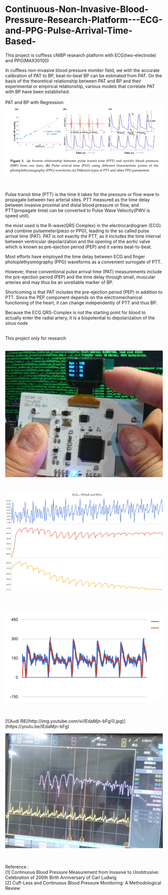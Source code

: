 # Continuous-Non-Invasive-Blood-Pressure-Research-Platform---ECG-and-PPG-Pulse-Arrival-Time-Based-
This project is cuffless cNIBP research platform with ECG(two-electrode) and PPG(MAX30100)


In cuffless non-invasive blood pressure monitor field, we with the accurate calibration of PAT to BP, beat-to-beat BP can be estimated from PAT. On the basis of the theoretical relationship between PAT and BP and their experimental or empirical relationship, various models that correlate PAT with BP have been established.</br>
</br>
PAT and BP with Regression: </br>
![alt text](https://github.com/GCY/Continuous-Non-Invasive-Blood-Pressure-Research-Platform---ECG-and-PPG-Pulse-Arrival-Time-Based-/blob/master/PAT%20and%20Regression.png?raw=true)

</br>
</br>
Pulse transit time (PTT) is the time it takes for the pressure or flow wave to propagate between two arterial sites.
PTT measured as the time delay between invasive proximal and distal blood pressure or flow, and PTT(propagate time) can be converted to Pulse Wave Velocity(PWV is speed unit).

the most used is the R-wave(QRS Complex) in the electrocardiogram (ECG) and combine pulsemeter(piezo or PPG), leading to the so called pulse arrival time (PAT). 
PAT is not exactly the PTT, as it includes the time interval between ventricular depolarization and the opening of the aortic valve which is known as pre-ejection period (PEP) and it varies beat-to-beat.

Most efforts have employed the time delay between ECG and finger photoplethysmography (PPG) waveforms as a convenient surrogate of PTT. 

However, these conventional pulse arrival time (PAT) measurements include the pre-ejection period (PEP) and the time delay through small,
muscular arteries and may thus be an unreliable marker of BP.


Shortcoming is that PAT includes the pre-ejection period (PEP) in addition to PTT. 
Since the PEP component depends on the electromechanical functioning of the heart, it can change independently of PTT and thus BP. 

Because the ECG QRS-Complex is not the starting point for blood to actually enter the radial artery, it is a biopotential to depolarization of the sinus node

</br>
This project only for research</br>
</br>

![alt text](https://github.com/GCY/Continuous-Non-Invasive-Blood-Pressure-Research-Platform---ECG-and-PPG-Pulse-Arrival-Time-Based-/blob/master/example.png?raw=true)

</br>

![alt text](https://github.com/GCY/Continuous-Non-Invasive-Blood-Pressure-Research-Platform---ECG-and-PPG-Pulse-Arrival-Time-Based-/blob/master/ECG%20%2B%20PPG(IR%20and%20RED)-2.png?raw=true)

</br>
</br>

![alt text](https://github.com/GCY/Continuous-Non-Invasive-Blood-Pressure-Research-Platform---ECG-and-PPG-Pulse-Arrival-Time-Based-/blob/master/filter.png?raw=true)

</br>
</br>
[![Audi R8](http://img.youtube.com/vi/lEdaMjn-bFg/0.jpg)](https://youtu.be/lEdaMjn-bFg)

</br>

![alt text](https://github.com/GCY/Continuous-Non-Invasive-Blood-Pressure-Research-Platform---ECG-and-PPG-Pulse-Arrival-Time-Based-/blob/master/ecg%20osc.png?raw=true)

</br>
</br>
Reference :</br>
[1] Continuous Blood Pressure Measurement from Invasive to Unobtrusive: Celebration of 200th Birth Anniversary of Carl Ludwig</br>
[2] Cuff-Less and Continuous Blood Pressure Monitoring: A Methodological Review</br>

